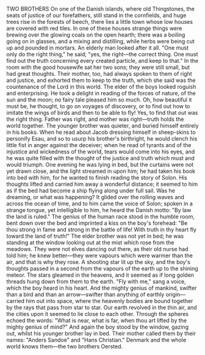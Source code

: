 TWO BROTHERS
On
one
of
the
Danish
islands,
where
old
Thingstones,
the
seats
of
justice
of
our
forefathers,
still
stand
in
the
cornfields,
and
huge
trees
rise
in
the
forests
of
beech,
there
lies
a
little
town
whose
low
houses
are
covered
with
red
tiles.
In
one
of
these
houses
strange
things
were
brewing
over
the
glowing
coals
on
the
open
hearth;
there
was
a
boiling
going
on
in
glasses,
and
a
mixing
and
distilling,
while
herbs
were
being
cut
up
and
pounded
in
mortars.
An
elderly
man
looked
after
it
all.
"One
must
only
do
the
right
thing,"
he
said;
"yes,
the
right—the
correct
thing.
One
must
find
out
the
truth
concerning
every
created
particle,
and
keep
to
that."
In
the
room
with
the
good
housewife
sat
her
two
sons;
they
were
still
small,
but
had
great
thoughts.
Their
mother,
too,
had
always
spoken
to
them
of
right
and
justice,
and
exhorted
them
to
keep
to
the
truth,
which
she
said
was
the
countenance
of
the
Lord
in
this
world.
The
elder
of
the
boys
looked
roguish
and
enterprising.
He
took
a
delight
in
reading
of
the
forces
of
nature,
of
the
sun
and
the
moon;
no
fairy
tale
pleased
him
so
much.
Oh,
how
beautiful
it
must
be,
he
thought,
to
go
on
voyages
of
discovery,
or
to
find
out
how
to
imitate
the
wings
of
birds
and
then
to
be
able
to
fly!
Yes,
to
find
that
out
was
the
right
thing.
Father
was
right,
and
mother
was
right—truth
holds
the
world
together.
The
younger
brother
was
quieter,
and
buried
himself
entirely
in
his
books.
When
he
read
about
Jacob
dressing
himself
in
sheep-skins
to
personify
Esau,
and
so
to
usurp
his
brother's
birthright,
he
would
clench
his
little
fist
in
anger
against
the
deceiver;
when
he
read
of
tyrants
and
of
the
injustice
and
wickedness
of
the
world,
tears
would
come
into
his
eyes,
and
he
was
quite
filled
with
the
thought
of
the
justice
and
truth
which
must
and
would
triumph.
One
evening
he
was
lying
in
bed,
but
the
curtains
were
not
yet
drawn
close,
and
the
light
streamed
in
upon
him;
he
had
taken
his
book
into
bed
with
him,
for
he
wanted
to
finish
reading
the
story
of
Solon.
His
thoughts
lifted
and
carried
him
away
a
wonderful
distance;
it
seemed
to
him
as
if
the
bed
had
become
a
ship
flying
along
under
full
sail.
Was
he
dreaming,
or
what
was
happening?
It
glided
over
the
rolling
waves
and
across
the
ocean
of
time,
and
to
him
came
the
voice
of
Solon;
spoken
in
a
strange
tongue,
yet
intelligible
to
him,
he
heard
the
Danish
motto:
"By
law
the
land
is
ruled."
The
genius
of
the
human
race
stood
in
the
humble
room,
bent
down
over
the
bed
and
imprinted
a
kiss
on
the
boy's
forehead:
"Be
thou
strong
in
fame
and
strong
in
the
battle
of
life!
With
truth
in
thy
heart
fly
toward
the
land
of
truth!"
The
elder
brother
was
not
yet
in
bed;
he
was
standing
at
the
window
looking
out
at
the
mist
which
rose
from
the
meadows.
They
were
not
elves
dancing
out
there,
as
their
old
nurse
had
told
him;
he
knew
better—they
were
vapours
which
were
warmer
than
the
air,
and
that
is
why
they
rose.
A
shooting
star
lit
up
the
sky,
and
the
boy's
thoughts
passed
in
a
second
from
the
vapours
of
the
earth
up
to
the
shining
meteor.
The
stars
gleamed
in
the
heavens,
and
it
seemed
as
if
long
golden
threads
hung
down
from
them
to
the
earth.
"Fly
with
me,"
sang
a
voice,
which
the
boy
heard
in
his
heart.
And
the
mighty
genius
of
mankind,
swifter
than
a
bird
and
than
an
arrow—swifter
than
anything
of
earthly
origin—carried
him
out
into
space,
where
the
heavenly
bodies
are
bound
together
by
the
rays
that
pass
from
star
to
star.
Our
earth
revolved
in
the
thin
air,
and
the
cities
upon
it
seemed
to
lie
close
to
each
other.
Through
the
spheres
echoed
the
words:
"What
is
near,
what
is
far,
when
thou
art
lifted
by
the
mighty
genius
of
mind?"
And
again
the
boy
stood
by
the
window,
gazing
out,
whilst
his
younger
brother
lay
in
bed.
Their
mother
called
them
by
their
names:
"Anders
Sandoe"
and
"Hans
Christian."
Denmark
and
the
whole
world
knows
them—the
two
brothers
Oersted.

